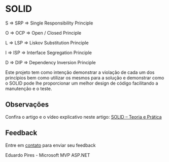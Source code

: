 # SOLID

S => SRP => Single Responsibility Principle

O	=> OCP => Open / Closed Principle

L	=> LSP => Liskov Substitution Principle

I	=> ISP => Interface Segregation Principle

D	=> DIP => Dependency Inversion Principle

Este projeto tem como intenção demonstrar a violação de cada um dos princípios bem como utilizar os mesmos para a solução e demonstrar como o SOLID pode lhe proporcionar um melhor design de código facilitando a manutenção e o teste.
 		 
## Observações		 
 
Confira o artigo e o vídeo explicativo neste artigo:
<a href="http://eduardopires.net.br/2015/01/solid-teoria-e-pratica/" target="_blank">SOLID – Teoria e Prática</a>

## Feedback

Entre em <a href="http://www.eduardopires.net.br/" target="_blank">contato</a> para enviar seu feedback

Eduardo Pires - Microsoft MVP ASP.NET
